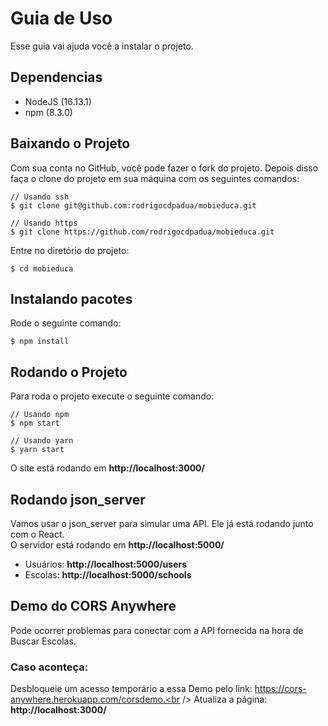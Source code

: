 # Guia de Uso
Esse guia vai ajuda você a instalar o projeto.

## Dependencias
* NodeJS (16.13.1)
* npm (8.3.0)

## Baixando o Projeto
Com sua conta no GitHub, você pode fazer o fork do projeto.
Depois disso faça o clone do projeto em sua máquina com os seguintes comandos:
```shell
// Usando ssh
$ git clone git@github.com:rodrigocdpadua/mobieduca.git

// Usando https
$ git clone https://github.com/rodrigocdpadua/mobieduca.git
```
Entre no diretório do projeto:
```shell
$ cd mobieduca
```
## Instalando pacotes
Rode o seguinte comando:
```shell
$ npm install
```
## Rodando o Projeto
Para roda o projeto execute o seguinte comando:
```shell
// Usando npm
$ npm start

// Usando yarn
$ yarn start
```
O site está rodando em **http://localhost:3000/**
## Rodando json_server
Vamos usar o json_server para simular uma API. Ele já está rodando junto com o React.<br />
O servidor está rodando em **http://localhost:5000/**<br />
* Usuários: **http://localhost:5000/users**
* Escolas: **http://localhost:5000/schools**
## Demo do CORS Anywhere
Pode ocorrer problemas para conectar com a API fornecida na hora de Buscar Escolas.<br />
### Caso aconteça:<br />
Desbloqueie um acesso temporário a essa Demo pelo link: https://cors-anywhere.herokuapp.com/corsdemo.<br />
Atualiza a página: **http://localhost:3000/**